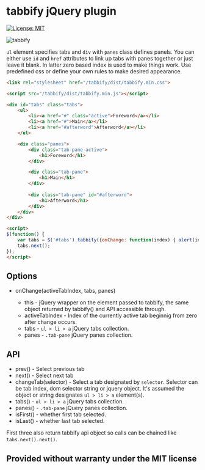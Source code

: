 # tabbify jQuery plugin

[![License: MIT](https://img.shields.io/badge/License-MIT-blue.svg)](https://opensource.org/licenses/MIT)


![tabbify](https://user-images.githubusercontent.com/43479456/64606755-a7e4ee00-d3cf-11e9-9169-571364a5ce7c.png)

`ul` element specifies tabs and `div` with `panes` class defines panels. You can either use `id` and `href` 
attributes to link up tabs with panes together or just leave it blank. In latter zero based index is used to make things work.
Use predefined css or define your own rules to make desired appearance.

```html
<link rel="stylesheet" href="/tabbify/dist/tabbify.min.css">
```
```html
<script src="/tabbify/dist/tabbify.min.js"></script>
```

```html
<div id="tabs" class="tabs">
    <ul>
        <li><a href="#" class="active">Foreword</a></li>
        <li><a href="#">Main</a></li>
        <li><a href="#afterword">Afterword</a></li>
    </ul>

    <div class="panes">
        <div class="tab-pane active">
            <h1>Foreword</h1>
        </div>

        <div class="tab-pane">
            <h1>Main</h1>
        </div>
        
        <div class="tab-pane" id="#afterword">
            <h1>Afterword</h1>
        </div>
    </div>
</div>

<script>
$(function() {
    var tabs = $('#tabs').tabbify({onChange: function(index) { alert(index); } });
    tabs.next();
});
</script>
```

## Options

* onChange(activeTabIndex, tabs, panes)

    - this - jQuery wrapper on the element passed to tabbify, the same object returned by tabbify() and API accessible through.
    - activeTabIndex - Index of the currently active tab beginnig from zero after change occurs.
    - tabs - `ul > li > a` jQuery tabs collection.
    - panes - `.tab-pane` jQuery panes collection.

## API

* prev() - Select previous tab
* next() - Select next tab
* changeTab(selector) - Select a tab designated by `selector`. Selector can be
  tab index, dom selector string or jquery object. It's assumed the object or
  string designates `ul > li > a` element(s).
* tabs() - `ul > li > a` jQuery tabs collection.
* panes() - `.tab-pane` jQuery panes collection.
* isFirst() - whether first tab selected.
* isLast() - whether last tab selected.

First three also return tabbify api object so calls can be chained like `tabs.next().next()`.

## Provided without warranty under the MIT license

